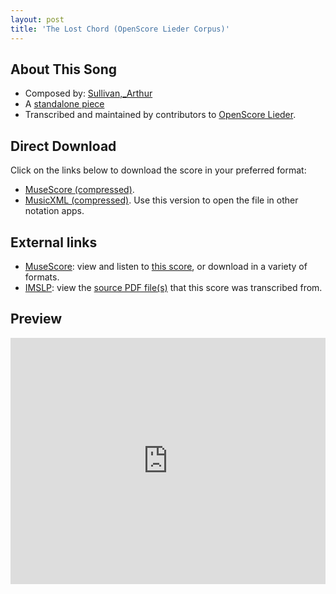 ```yaml
---
layout: post
title: 'The Lost Chord (OpenScore Lieder Corpus)'
---
```


## About This Song

- Composed by: [Sullivan,_Arthur](https://fourscoreandmore.org/openscore/lieder/Sullivan,_Arthur)
- A [standalone piece](https://fourscoreandmore.org/openscore/lieder/Sullivan,_Arthur/_)
- Transcribed and maintained by contributors to [OpenScore Lieder].

[OpenScore Lieder]: https://musescore.com/openscore-lieder-corpus

## Direct Download

Click on the links below to download the score in your preferred format:
- [MuseScore (compressed)](https://github.com/openscore/lieder/blob/main/scores/Sullivan,_Arthur/_/The_Lost_Chord/lc6205441.mscz?raw=true).
- [MusicXML (compressed)](https://github.com/openscore/lieder/blob/main/scores/Sullivan,_Arthur/_/The_Lost_Chord/lc6205441.mxl?raw=true). Use this version to open the file in other notation apps.

## External links

- [MuseScore]: view and listen to [this score][MuseScore], or download in a variety of formats.
- [IMSLP]: view the [source PDF file(s)][IMSLP] that this score was transcribed from.

[MuseScore]: https://musescore.com/score/6205441
[IMSLP]: https://imslp.org/wiki/Special:ReverseLookup/75214

## Preview

<iframe width="100%" height="394" src="https://musescore.com/openscore-lieder-corpus/scores/6205441/embed" frameborder="0" allowfullscreen allow="autoplay; fullscreen"></iframe>
